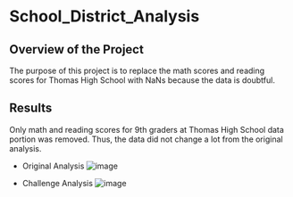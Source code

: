 # School_District_Analysis

## Overview of the Project

The purpose of this project is to replace the math scores and reading scores for Thomas High School with NaNs because the data is doubtful.

## Results

Only math and reading scores for 9th graders at Thomas High School data portion was removed. Thus, the data did not change a lot from the original analysis. 

* Original Analysis
![image](https://user-images.githubusercontent.com/95327338/150498783-377cb7a3-033f-4b84-b970-d5cfe499c60b.png)

* Challenge Analysis
![image](https://user-images.githubusercontent.com/95327338/150498993-c133e115-5a5d-4e23-86bd-189f8657437d.png)
